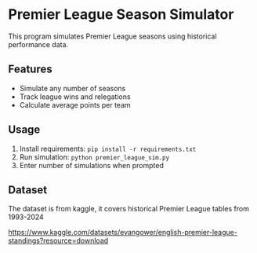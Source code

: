 # Premier League Season Simulator

This program simulates Premier League seasons using historical performance data.

## Features
- Simulate any number of seasons
- Track league wins and relegations
- Calculate average points per team

## Usage
1. Install requirements: `pip install -r requirements.txt`
2. Run simulation: `python premier_league_sim.py`
3. Enter number of simulations when prompted

## Dataset
The dataset is from kaggle, it covers historical Premier League tables from 1993-2024

https://www.kaggle.com/datasets/evangower/english-premier-league-standings?resource=download
